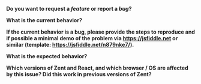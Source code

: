 **Do you want to request a *feature* or report a *bug*?**

**What is the current behavior?**

**If the current behavior is a bug, please provide the steps to reproduce and if possible a minimal demo of the problem via https://jsfiddle.net or similar (template: https://jsfiddle.net/n879nke7/).**

**What is the expected behavior?**

**Which versions of Zent and React, and which browser / OS are affected by this issue? Did this work in previous versions of Zent?**
